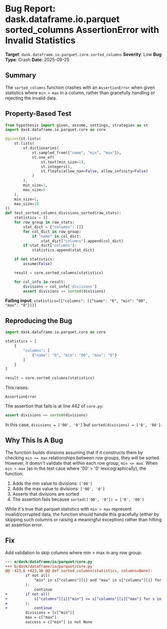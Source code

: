 # Bug Report: dask.dataframe.io.parquet sorted_columns AssertionError with Invalid Statistics

**Target**: `dask.dataframe.io.parquet.core.sorted_columns`
**Severity**: Low
**Bug Type**: Crash
**Date**: 2025-09-25

## Summary

The `sorted_columns` function crashes with an `AssertionError` when given statistics where `min > max` in a column, rather than gracefully handling or rejecting the invalid data.

## Property-Based Test

```python
from hypothesis import given, assume, settings, strategies as st
import dask.dataframe.io.parquet.core as core

@given(st.lists(
    st.lists(
        st.dictionaries(
            st.sampled_from(["name", "min", "max"]),
            st.one_of(
                st.text(min_size=1),
                st.integers(),
                st.floats(allow_nan=False, allow_infinity=False)
            )
        ),
        min_size=1,
        max_size=5
    ),
    min_size=1,
    max_size=10
))
def test_sorted_columns_divisions_sorted(raw_stats):
    statistics = []
    for row_group in raw_stats:
        stat_dict = {"columns": []}
        for col_dict in row_group:
            if "name" in col_dict:
                stat_dict["columns"].append(col_dict)
        if stat_dict["columns"]:
            statistics.append(stat_dict)

    if not statistics:
        assume(False)

    result = core.sorted_columns(statistics)

    for col_info in result:
        divisions = col_info['divisions']
        assert divisions == sorted(divisions)
```

**Failing input**: `statistics=[{"columns": [{"name": "0", "min": "00", "max": "0"}]}]`

## Reproducing the Bug

```python
import dask.dataframe.io.parquet.core as core

statistics = [
    {
        "columns": [
            {"name": "0", "min": "00", "max": "0"}
        ]
    }
]

result = core.sorted_columns(statistics)
```

This raises:
```
AssertionError
```

The assertion that fails is at line 442 of `core.py`:
```python
assert divisions == sorted(divisions)
```

In this case, `divisions = ['00', '0']` but `sorted(divisions) = ['0', '00']`.

## Why This Is A Bug

The function builds divisions assuming that if it constructs them by checking `min >= max` relationships between row groups, they will be sorted. However, it doesn't validate that within each row group, `min <= max`. When `min > max` (as in the test case where '00' > '0' lexicographically), the function:

1. Adds the min value to divisions: `['00']`
2. Adds the max value to divisions: `['00', '0']`
3. Asserts that divisions are sorted
4. The assertion fails because `sorted(['00', '0']) = ['0', '00']`

While it's true that parquet statistics with `min > max` represent invalid/corrupted data, the function should handle this gracefully (either by skipping such columns or raising a meaningful exception) rather than hitting an assertion error.

## Fix

Add validation to skip columns where min > max in any row group:

```diff
--- a/dask/dataframe/io/parquet/core.py
+++ b/dask/dataframe/io/parquet/core.py
@@ -423,6 +423,10 @@ def sorted_columns(statistics, columns=None):
         if not all(
             "min" in s["columns"][i] and "max" in s["columns"][i] for s in statistics
         ):
             continue
+        if not all(
+            s["columns"][i]["min"] <= s["columns"][i]["max"] for s in statistics
+        ):
+            continue
         divisions = [c["min"]]
         max = c["max"]
         success = c["min"] is not None
```